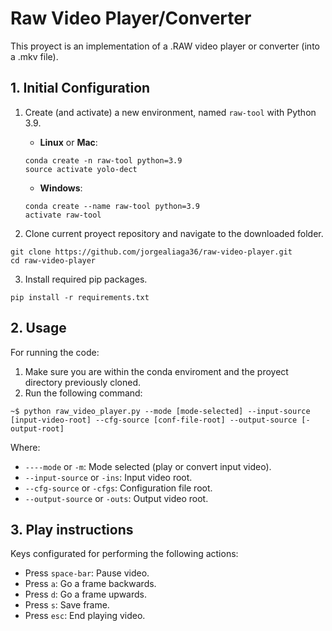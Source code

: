 # Raw Video Player/Converter

This proyect is an implementation of a .RAW video player or converter (into a .mkv file).

## 1. Initial Configuration

1. Create (and activate) a new environment, named `raw-tool` with Python 3.9.

	- __Linux__ or __Mac__: 
	```
	conda create -n raw-tool python=3.9
	source activate yolo-dect
	```
	- __Windows__: 
	```
	conda create --name raw-tool python=3.9
	activate raw-tool
	```

2. Clone current proyect repository and navigate to the downloaded folder.
```
git clone https://github.com/jorgealiaga36/raw-video-player.git
cd raw-video-player
```

3. Install required pip packages.
```
pip install -r requirements.txt
```

## 2. Usage

For running the code:

1. Make sure you are within the conda enviroment and the proyect directory previously cloned.
2. Run the following command:
```
~$ python raw_video_player.py --mode [mode-selected] --input-source [input-video-root] --cfg-source [conf-file-root] --output-source [-output-root]
```

Where:
* `----mode` or `-m`: Mode selected (play or convert input video).
* `--input-source` or `-ins`: Input video root.
* `--cfg-source` or `-cfgs`: Configuration file root.
* `--output-source` or `-outs`: Output video root.

## 3. Play instructions

Keys configurated for performing the following actions:

* Press `space-bar`: Pause video.
* Press `a`: Go a frame backwards.
* Press `d`: Go a frame upwards.
* Press `s`: Save frame.
* Press `esc`: End playing video.





